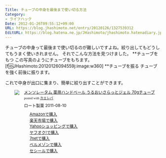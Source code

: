 ```yaml
---
Title: チューブの中身を最後まで使い切る方法
Category:
- ライフハック
Date: 2012-01-26T09:55:12+09:00
URL: https://blog.jhashimoto.net/entry/20120126/1327539312
EditURL: https://blog.hatena.ne.jp/JHashimoto/jhashimoto.hatenadiary.jp/atom/entry/12921228815717256823
---
```


チューブの中身って最後まで使い切るのが難しいですよね。絞り出してもどうしてもうまく使いきれません。
それでこんな方法を見つけました。
**チューブをもつ
この写真のようにチューブをもちます。
[f:id:JHashimoto:20120126094559j:image:w360]
**チューブを振る
チューブを強く前後に振ります。

これで中身が出口に集まり、簡単に絞り出すことができます。
<div class="kaerebalink-box" style="margin-left:30px;text-align:left;padding-bottom:20px;font-size:small;/zoom: 1;overflow: hidden;"><div class="kaerebalink-image" style="float:left;margin:0 15px 10px 0;"><a href="http://c.af.moshimo.com/af/c/click?a_id=119719&p_id=170&pc_id=185&pl_id=4062&s_v=b5Rz2P0601xu&url=http%3A%2F%2Fwww.amazon.co.jp%2Fexec%2Fobidos%2FASIN%2FB0058RN0MU%2Fref%3Dnosim" rel="nofollow" target="_blank"><img src="http://ecx.images-amazon.com/images/I/41fD0ms4WCL._SL160_.jpg" style="border: none;" /></a></div><div class="kaerebalink-info" style="line-height:120%;/zoom: 1;overflow: hidden;"><div class="kaerebalink-name" style="margin-bottom:10px;line-height:120%"><a href="http://c.af.moshimo.com/af/c/click?a_id=119719&p_id=170&pc_id=185&pl_id=4062&s_v=b5Rz2P0601xu&url=http%3A%2F%2Fwww.amazon.co.jp%2Fexec%2Fobidos%2FASIN%2FB0058RN0MU%2Fref%3Dnosim" rel="nofollow" target="_blank">メンソレータム 薬用ハンドベール うるおいさらっとジェル 70gチューブ</a><div class="kaerebalink-powered-date" style="font-size:8pt;margin-top:5px;font-family:verdana;line-height:120%">posted with <a href="http://kaereba.com" rel="nofollow" target="_blank">カエレバ</a></div></div><div class="kaerebalink-detail" style="margin-bottom:5px;"> ロート製薬 2011-08-10    </div><div class="kaerebalink-link1" style="margin-top:10px;"><div class="shoplinkamazon" style="margin-right:5px;background: url('http://img.yomereba.com/kl.gif') 0 0 no-repeat;padding: 2px 0 2px 18px;white-space: nowrap;"><a href="http://c.af.moshimo.com/af/c/click?a_id=119719&p_id=170&pc_id=185&pl_id=4062&s_v=b5Rz2P0601xu&url=http%3A%2F%2Fwww.amazon.co.jp%2Fgp%2Fsearch%3Fkeywords%3D%2583%2581%2583%2593%2583%255C%2583%258C%2581%255B%2583%255E%2583%2580%2520%2596%25F2%2597p%2583n%2583%2593%2583h%2583x%2581%255B%2583%258B%26__mk_ja_JP%3D%2583J%2583%255E%2583J%2583i" rel="nofollow" target="_blank" >Amazonで購入</a></div><div class="shoplinkrakuten" style="margin-right:5px;background: url('http://img.yomereba.com/kl.gif') 0 -50px no-repeat;padding: 2px 0 2px 18px;white-space: nowrap;"><a href="http://c.af.moshimo.com/af/c/click?a_id=119718&p_id=54&pc_id=54&pl_id=616&s_v=b5Rz2P0601xu&url=http%3A%2F%2Fsearch.rakuten.co.jp%2Fsearch%2Fmall%2F%25E3%2583%25A1%25E3%2583%25B3%25E3%2582%25BD%25E3%2583%25AC%25E3%2583%25BC%25E3%2582%25BF%25E3%2583%25A0%2520%25E8%2596%25AC%25E7%2594%25A8%25E3%2583%258F%25E3%2583%25B3%25E3%2583%2589%25E3%2583%2599%25E3%2583%25BC%25E3%2583%25AB%2F-%2Ff.1-p.1-s.1-sf.0-st.A-v.2%3Fx%3D0" rel="nofollow" target="_blank" title="楽天市場" >楽天市場で購入</a></div><div class="shoplinkyahoo" style="margin-right:5px;background: url('http://img.yomereba.com/kl.gif') 0 -150px no-repeat;padding: 2px 0 2px 18px;white-space: nowrap;"><a href="http://ck.jp.ap.valuecommerce.com/servlet/referral?sid=3107559&pid=882436918&vc_url=http%3A%2F%2Fshopping.search.yahoo.co.jp%2Fsearch%3FuIv%3Don%26ei%3DUTF-8%26tab_ex%3Dcommerce%26slider%3D0%26va%3D%25E3%2583%25A1%25E3%2583%25B3%25E3%2582%25BD%25E3%2583%25AC%25E3%2583%25BC%25E3%2582%25BF%25E3%2583%25A0%2520%25E8%2596%25AC%25E7%2594%25A8%25E3%2583%258F%25E3%2583%25B3%25E3%2583%2589%25E3%2583%2599%25E3%2583%25BC%25E3%2583%25AB" rel="nofollow"  target="_blank" title="Yahooショッピング" >Yahooショッピングで購入<img src="http://ad.jp.ap.valuecommerce.com/servlet/gifbanner?sid=3107559&pid=882436918" height="1" width="1" border="0"></a></div><div class="shoplinkyahooAuc" style="margin-right:5px;background: url('http://img.yomereba.com/kl.gif') 0 -150px no-repeat;padding: 2px 0 2px 18px;white-space: nowrap;"><a href="http://ck.jp.ap.valuecommerce.com/servlet/referral?sid=3107559&pid=882436926&vc_url=http%3A%2F%2Fauctions.search.yahoo.co.jp%2Fsearch%3Fvo%3D%26ve%3D%26auccat%3D0%26aucminprice%3D%26aucmaxprice%3D%26aucmin_bidorbuy_price%3D%26aucmax_bidorbuy_price%3D%26loc_cd%3D0%26abatch%3D0%26istatus%3D0%26filtered%3D1%26ei%3DUTF-8%26tab_ex%3Dcommerce%26va%3D%25E3%2583%25A1%25E3%2583%25B3%25E3%2582%25BD%25E3%2583%25AC%25E3%2583%25BC%25E3%2582%25BF%25E3%2583%25A0%2520%25E8%2596%25AC%25E7%2594%25A8%25E3%2583%258F%25E3%2583%25B3%25E3%2583%2589%25E3%2583%2599%25E3%2583%25BC%25E3%2583%25AB" rel="nofollow"  target="_blank" title="ヤフオク!" >ヤフオク!で購入<img src="http://ad.jp.ap.valuecommerce.com/servlet/gifbanner?sid=3107559&pid=882436926" height="1" width="1" border="0"></a></div><div class="shoplinkseven" style="margin-right:5px;background: url('http://img.yomereba.com/kl.gif') 0 -100px no-repeat;padding: 2px 0 2px 18px;white-space: nowrap;"><a href="http://px.a8.net/svt/ejp?a8mat=2BEXC1+3VBGC2+2N1Y+BW8O2&a8ejpredirect=http%3A%2F%2Fwww.7netshopping.jp%2Frelay%2Faffiliate%2FAnotherCompanyEntrance%2F%3FA8_PID%3Ds00000012319001%26VIEW_URL%3Dhttp%253A%252F%252Fwww.7netshopping.jp%252Fall%252Fsearch_result%252F-%252Fbprice%252Foff%252Fsort%252F0%252Fkword_in%252F%2525E3%252583%2525A1%2525E3%252583%2525B3%2525E3%252582%2525BD%2525E3%252583%2525AC%2525E3%252583%2525BC%2525E3%252582%2525BF%2525E3%252583%2525A0%252520%2525E8%252596%2525AC%2525E7%252594%2525A8%2525E3%252583%25258F%2525E3%252583%2525B3%2525E3%252583%252589%2525E3%252583%252599%2525E3%252583%2525BC%2525E3%252583%2525AB%252FallGoods%252Fon%252Fsubmit.x%252F30%252Fdisp_result%252F1%252Fsubmit.y%252F9%252Fprvlg%252Foff%252Fnobuy%252Fon%252FsetProduct%252Foff%252Foop%252Fon%252Fctgy%252Fall%252FfromKeywordSearch%252Ftrue" rel="nofollow" target="_blank" title="セブンネットショッピング" >7netで購入</a></div><div class="shoplinkbellemaison" style="margin-right:5px;background: url('http://img.yomereba.com/kl2.gif') 0 -50px no-repeat;padding: 2px 0 2px 18px;white-space: nowrap;"><a href="http://click.linksynergy.com/fs-bin/click?id=L1Lv9VLjy1k&subid=&offerid=47523.1&type=10&tmpid=1237&RD_PARM1=http%253A%252F%252Fwww.bellemaison.jp%252Fep%252Fsrvlt%252FEPFB00%252FEPFB0024%252FdHdExtSrchProc%253FBELN_SHOP_KBN%253D100%2526KNSK_CTGR_TI%253Dall%2526KNSK_ACT_KBN%253D0%2526KEYWORD%253D%252583%252581%252583%252593%252583%25255C%252583%25258C%252581%25255B%252583%25255E%252583%252580%252520%252596%2525F2%252597p%252583n%252583%252593%252583h%252583x%252581%25255B%252583%25258B" rel="nofollow" target="_blank" title="ベルメゾン" >ベルメゾンで購入</a></div><div class="shoplinkcecile" style="margin-right:5px;background: url('http://img.yomereba.com/kl2.gif') 0 0 no-repeat;padding: 2px 0 2px 18px;white-space: nowrap;"><a href="http://click.linksynergy.com/fs-bin/click?id=L1Lv9VLjy1k&subid=&offerid=101174.1&type=10&tmpid=1355&RD_PARM1=http%253A%252F%252Fwww.cecile.co.jp%252FPage%252FCmdtyInfo%252FSearch%252FResult.aspx%253Fb%253D%252583%252581%252583%252593%252583%25255C%252583%25258C%252581%25255B%252583%25255E%252583%252580%252520%252596%2525F2%252597p%252583n%252583%252593%252583h%252583x%252581%25255B%252583%25258B" rel="nofollow" target="_blank" title="cecile" >セシールで購入</a></div></div></div><div class="booklink-footer" style="clear: left"></div></div>
